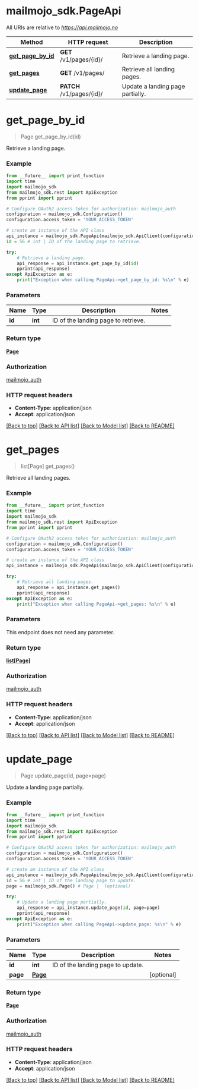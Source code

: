 # mailmojo_sdk.PageApi

All URIs are relative to *https://api.mailmojo.no*

Method | HTTP request | Description
------------- | ------------- | -------------
[**get_page_by_id**](PageApi.md#get_page_by_id) | **GET** /v1/pages/{id}/ | Retrieve a landing page.
[**get_pages**](PageApi.md#get_pages) | **GET** /v1/pages/ | Retrieve all landing pages.
[**update_page**](PageApi.md#update_page) | **PATCH** /v1/pages/{id}/ | Update a landing page partially.


# **get_page_by_id**
> Page get_page_by_id(id)

Retrieve a landing page.

### Example
```python
from __future__ import print_function
import time
import mailmojo_sdk
from mailmojo_sdk.rest import ApiException
from pprint import pprint

# Configure OAuth2 access token for authorization: mailmojo_auth
configuration = mailmojo_sdk.Configuration()
configuration.access_token = 'YOUR_ACCESS_TOKEN'

# create an instance of the API class
api_instance = mailmojo_sdk.PageApi(mailmojo_sdk.ApiClient(configuration))
id = 56 # int | ID of the landing page to retrieve.

try:
    # Retrieve a landing page.
    api_response = api_instance.get_page_by_id(id)
    pprint(api_response)
except ApiException as e:
    print("Exception when calling PageApi->get_page_by_id: %s\n" % e)
```

### Parameters

Name | Type | Description  | Notes
------------- | ------------- | ------------- | -------------
 **id** | **int**| ID of the landing page to retrieve. | 

### Return type

[**Page**](Page.md)

### Authorization

[mailmojo_auth](../README.md#mailmojo_auth)

### HTTP request headers

 - **Content-Type**: application/json
 - **Accept**: application/json

[[Back to top]](#) [[Back to API list]](../README.md#documentation-for-api-endpoints) [[Back to Model list]](../README.md#documentation-for-models) [[Back to README]](../README.md)

# **get_pages**
> list[Page] get_pages()

Retrieve all landing pages.

### Example
```python
from __future__ import print_function
import time
import mailmojo_sdk
from mailmojo_sdk.rest import ApiException
from pprint import pprint

# Configure OAuth2 access token for authorization: mailmojo_auth
configuration = mailmojo_sdk.Configuration()
configuration.access_token = 'YOUR_ACCESS_TOKEN'

# create an instance of the API class
api_instance = mailmojo_sdk.PageApi(mailmojo_sdk.ApiClient(configuration))

try:
    # Retrieve all landing pages.
    api_response = api_instance.get_pages()
    pprint(api_response)
except ApiException as e:
    print("Exception when calling PageApi->get_pages: %s\n" % e)
```

### Parameters
This endpoint does not need any parameter.

### Return type

[**list[Page]**](Page.md)

### Authorization

[mailmojo_auth](../README.md#mailmojo_auth)

### HTTP request headers

 - **Content-Type**: application/json
 - **Accept**: application/json

[[Back to top]](#) [[Back to API list]](../README.md#documentation-for-api-endpoints) [[Back to Model list]](../README.md#documentation-for-models) [[Back to README]](../README.md)

# **update_page**
> Page update_page(id, page=page)

Update a landing page partially.

### Example
```python
from __future__ import print_function
import time
import mailmojo_sdk
from mailmojo_sdk.rest import ApiException
from pprint import pprint

# Configure OAuth2 access token for authorization: mailmojo_auth
configuration = mailmojo_sdk.Configuration()
configuration.access_token = 'YOUR_ACCESS_TOKEN'

# create an instance of the API class
api_instance = mailmojo_sdk.PageApi(mailmojo_sdk.ApiClient(configuration))
id = 56 # int | ID of the landing page to update.
page = mailmojo_sdk.Page() # Page |  (optional)

try:
    # Update a landing page partially.
    api_response = api_instance.update_page(id, page=page)
    pprint(api_response)
except ApiException as e:
    print("Exception when calling PageApi->update_page: %s\n" % e)
```

### Parameters

Name | Type | Description  | Notes
------------- | ------------- | ------------- | -------------
 **id** | **int**| ID of the landing page to update. | 
 **page** | [**Page**](Page.md)|  | [optional] 

### Return type

[**Page**](Page.md)

### Authorization

[mailmojo_auth](../README.md#mailmojo_auth)

### HTTP request headers

 - **Content-Type**: application/json
 - **Accept**: application/json

[[Back to top]](#) [[Back to API list]](../README.md#documentation-for-api-endpoints) [[Back to Model list]](../README.md#documentation-for-models) [[Back to README]](../README.md)

